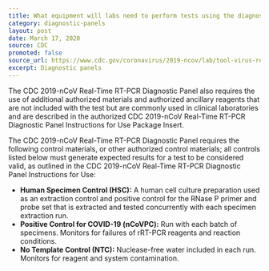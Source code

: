 ```yaml
---
title: What equipment will labs need to perform tests using the diagnostic panel?
category: diagnostic-panels
layout: post
date: March 17, 2020
source: CDC
promoted: false
source_url: https://www.cdc.gov/coronavirus/2019-ncov/lab/tool-virus-requests.html
excerpt: Diagnostic panels
---
```


The CDC 2019-nCoV Real-Time RT-PCR Diagnostic Panel also requires the use of additional authorized materials and authorized ancillary reagents that are not included with the test but are commonly used in clinical laboratories and are described in the authorized CDC 2019-nCoV Real-Time RT-PCR Diagnostic Panel Instructions for Use Package Insert.

The CDC 2019-nCoV Real-Time RT-PCR Diagnostic Panel requires the following control materials, or other authorized control materials; all controls listed below must generate expected results for a test to be considered valid, as outlined in the CDC 2019-nCoV Real-Time RT-PCR Diagnostic Panel Instructions for Use:

* **Human Specimen Control (HSC):** A human cell culture preparation used as an extraction control and positive control for the RNase P primer and probe set that is extracted and tested concurrently with each specimen extraction run.
* **Positive Control for COVID-19 (nCoVPC):** Run with each batch of specimens.  Monitors for failures of rRT-PCR reagents and reaction conditions.
* **No Template Control (NTC):** Nuclease-free water included in each run.  Monitors for reagent and system contamination.
